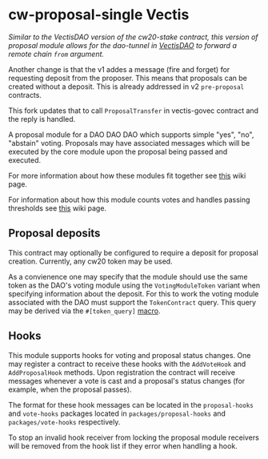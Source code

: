 # cw-proposal-single Vectis

_Similar to the VectisDAO version of the cw20-stake contract,
this version of proposal module allows for the dao-tunnel in [VectisDAO] to forward a remote chain `from` argument._

Another change is that the v1 addes a message (fire and forget) for requesting deposit from the proposer.
This means that proposals can be created without a deposit.
This is already addressed in v2 `pre-proposal` contracts.

This fork updates that to call `ProposalTransfer` in vectis-govec contract and the reply is handled.

[vectisdao]: https://github.com/nymlab/vectis

A proposal module for a DAO DAO DAO which supports simple "yes", "no",
"abstain" voting. Proposals may have associated messages which will be
executed by the core module upon the proposal being passed and
executed.

For more information about how these modules fit together see
[this](https://github.com/DA0-DA0/dao-contracts/wiki/DAO-DAO-v1-Contracts-Design)
wiki page.

For information about how this module counts votes and handles passing
thresholds see
[this](https://github.com/DA0-DA0/dao-contracts/wiki/A-brief-overview-of-DAO-DAO-voting#proposal-status)
wiki page.

## Proposal deposits

This contract may optionally be configured to require a deposit for
proposal creation. Currently, any cw20 token may be used.

As a convienence one may specify that the module should use the same
token as the DAO's voting module using the `VotingModuleToken` variant
when specifying information about the deposit. For this to work the
voting module associated with the DAO must support the `TokenContract`
query. This query may be derived via the `#[token_query]`
[macro](../../packages/cw-core-macros/src/lib.rs).

## Hooks

This module supports hooks for voting and proposal status changes. One
may register a contract to receive these hooks with the `AddVoteHook`
and `AddProposalHook` methods. Upon registration the contract will
receive messages whenever a vote is cast and a proposal's status
changes (for example, when the proposal passes).

The format for these hook messages can be located in the
`proposal-hooks` and `vote-hooks` packages located in
`packages/proposal-hooks` and `packages/vote-hooks` respectively.

To stop an invalid hook receiver from locking the proposal module
receivers will be removed from the hook list if they error when
handling a hook.
